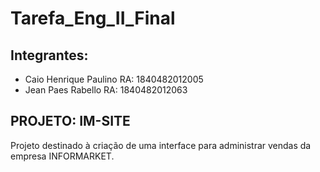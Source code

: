 # Tarefa_Eng_II_Final
## Integrantes:

- Caio Henrique Paulino         RA: 1840482012005
- Jean Paes Rabello             RA: 1840482012063

## PROJETO: IM-SITE
Projeto destinado à criação de uma interface para administrar vendas da empresa INFORMARKET.
